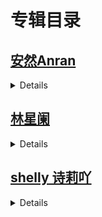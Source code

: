 # 专辑目录
## [安然Anran](https://github.com/whaogx/Image/tree/main/%E5%AE%89%E7%84%B6Anran)
<details>

>- **<h3>[NO.10668](安然Anran/No.10668.md)</h3>**
>- **<h3>[NO.10641](安然Anran/No.10641.md)</h3>**
>- **<h3>[NO.10623](安然Anran/No.10623.md)</h3>**
>- **<h3>[NO.10599](安然Anran/No.10599.md)</h3>**
>- **<h3>[NO.10571](安然Anran/No.10571.md)</h3>**
>- **<h3>[NO.10524](安然Anran/No.10524.md)</h3>**
>- **<h3>[NO.10492](安然Anran/No.10492.md)</h3>**
>- **<h3>[NO.10390](安然Anran/No.10390.md)</h3>**
>- **<h3>[NO.10333](安然Anran/No.10333.md)</h3>**
>- **<h3>[NO.10272](安然Anran/No.10272.md)</h3>**
>- **<h3>[NO.10214](安然Anran/No.10214.md)</h3>**
>- **<h3>[NO.10183](安然Anran/No.10183.md)</h3>**
>- **<h3>[NO.9842](安然Anran/No.9842.md)</h3>**
>- **<h3>[NO.9821](安然Anran/No.9821.md)</h3>**
>- **<h3>[NO.9794](安然Anran/No.9794.md)</h3>**
>- **<h3>[NO.9757](安然Anran/No.9757.md)</h3>**
>- **<h3>[NO.9577](安然Anran/No.9577.md)</h3>**
>- **<h3>[NO.9506](https://github.com/whaogx/Image/blob/main/%E5%AE%89%E7%84%B6Anran/No.9506.md)</h3>**
>- **<h3>[NO.9399](https://github.com/whaogx/Image/blob/main/%E5%AE%89%E7%84%B6Anran/No.9399.md)</h3>**
>- **<h3>[NO.9362](https://github.com/whaogx/Image/blob/main/%E5%AE%89%E7%84%B6Anran/No.9362.md)</h3>**
>- **<h3>[NO.9256](https://github.com/whaogx/Image/blob/main/%E5%AE%89%E7%84%B6Anran/No.9256.md)</h3>**
>- **<h3>[NO.9223](https://github.com/whaogx/Image/blob/main/%E5%AE%89%E7%84%B6Anran/No.9223.md)</h3>**
>- **<h3>[NO.9138](https://github.com/whaogx/Image/blob/main/%E5%AE%89%E7%84%B6Anran/No.9138.md)</h3>**
>- **<h3>[NO.9041](https://github.com/whaogx/Image/blob/main/%E5%AE%89%E7%84%B6Anran/No.9041.md)</h3>**
>- **<h3>[NO.9009](https://github.com/whaogx/Image/blob/main/%E5%AE%89%E7%84%B6Anran/No.9009.md)</h3>**
>- **<h3>[NO.8829](https://github.com/whaogx/Image/blob/main/%E5%AE%89%E7%84%B6Anran/No.8829.md)</h3>**
>- **<h3>[NO.8649](https://github.com/whaogx/Image/blob/main/%E5%AE%89%E7%84%B6Anran/No.8649.md)</h3>**
>- **<h3>[NO.8612](https://github.com/whaogx/Image/blob/main/%E5%AE%89%E7%84%B6Anran/No.8612.md)</h3>**
>- **<h3>[NO.8577](https://github.com/whaogx/Image/blob/main/%E5%AE%89%E7%84%B6Anran/No.8577.md)</h3>**
>- **<h3>[NO.8362](https://github.com/whaogx/Image/blob/main/%E5%AE%89%E7%84%B6Anran/No.8362.md)</h3>**
>- **<h3>[NO.8332](https://github.com/whaogx/Image/blob/main/%E5%AE%89%E7%84%B6Anran/No.8332.md)</h3>**
>- **<h3>[NO.8217](https://github.com/whaogx/Image/blob/main/%E5%AE%89%E7%84%B6Anran/No.8217.md)</h3>**
>- **<h3>[NO.8179](https://github.com/whaogx/Image/blob/main/%E5%AE%89%E7%84%B6Anran/No.8179.md)</h3>**
>- **<h3>[NO.8145](https://github.com/whaogx/Image/blob/main/%E5%AE%89%E7%84%B6Anran/No.8145.md)</h3>**
>- **<h3>[NO.8072](https://github.com/whaogx/Image/blob/main/%E5%AE%89%E7%84%B6Anran/No.8072.md)</h3>**
>- **<h3>[NO.7831](https://github.com/whaogx/Image/blob/main/%E5%AE%89%E7%84%B6Anran/No.7831.md)</h3>**
>- **<h3>[NO.7798](https://github.com/whaogx/Image/blob/main/%E5%AE%89%E7%84%B6Anran/No.7798.md)</h3>**
>- **<h3>[NO.7765](https://github.com/whaogx/Image/blob/main/%E5%AE%89%E7%84%B6Anran/No.7765.md)</h3>**
>- **<h3>[NO.7589](https://github.com/whaogx/Image/blob/main/%E5%AE%89%E7%84%B6Anran/No.7589.md)</h3>**
>- **<h3>[NO.7487](https://github.com/whaogx/Image/blob/main/%E5%AE%89%E7%84%B6Anran/No.7487.md)</h3>**
>- **<h3>[NO.7303](https://github.com/whaogx/Image/blob/main/%E5%AE%89%E7%84%B6Anran/No.7303.md)</h3>**
>- **<h3>[NO.7201](https://github.com/whaogx/Image/blob/main/%E5%AE%89%E7%84%B6Anran/No.7201.md)</h3>**
>- **<h3>[NO.7096](https://github.com/whaogx/Image/blob/main/%E5%AE%89%E7%84%B6Anran/No.7096.md)</h3>**
>- **<h3>[NO.6524](安然Anran/No.6524.md)</h3>**
>- **<h3>[NO.5789](安然Anran/No.5789.md)</h3>**
>- **<h3>[NO.5410](安然Anran/No.5410.md)</h3>**
>- **<h3>[NO.5198](安然Anran/No.5198.md)</h3>**
>- **<h3>[NO.5052](安然Anran/No.5052.md)</h3>** 
>- **<h3>[NO.4854](安然Anran/No.4854.md)</h3>**
>- **<h3>[NO.4791](安然Anran/No.4791.md)</h3>**
>- **<h3>[NO.4720](安然Anran/No.4720.md)</h3>**
</details>


## [林星阑](https://github.com/whaogx/Image/tree/main/%E6%9E%97%E6%98%9F%E9%98%91)
<details>
  
>- **<h3>[NO.9528](https://github.com/whaogx/Image/blob/main/%E6%9E%97%E6%98%9F%E9%98%91/No.9528.md)</h3>**
>- **<h3>[NO.9299](https://github.com/whaogx/Image/blob/main/%E6%9E%97%E6%98%9F%E9%98%91/No.9299.md)</h3>**
>- **<h3>[NO.9109](https://github.com/whaogx/Image/blob/main/%E6%9E%97%E6%98%9F%E9%98%91/No.9109.md)</h3>**
>- **<h3>[NO.8682](https://github.com/whaogx/Image/blob/main/%E6%9E%97%E6%98%9F%E9%98%91/No.8682.md)</h3>**
>- **<h3>[NO.8307](https://github.com/whaogx/Image/blob/main/%E6%9E%97%E6%98%9F%E9%98%91/No.8307.md)</h3>**
>- **<h3>[NO.8231](https://github.com/whaogx/Image/blob/main/%E6%9E%97%E6%98%9F%E9%98%91/No.8231.md)</h3>**
>- **<h3>[NO.8045](https://github.com/whaogx/Image/blob/main/%E6%9E%97%E6%98%9F%E9%98%91/No.8045.md)</h3>**
>- **<h3>[NO.7852](https://github.com/whaogx/Image/blob/main/%E6%9E%97%E6%98%9F%E9%98%91/No.7852.md)</h3>**
>- **<h3>[NO.7745](https://github.com/whaogx/Image/blob/main/%E6%9E%97%E6%98%9F%E9%98%91/No.7745.md)</h3>**
>- **<h3>[NO.7605](https://github.com/whaogx/Image/blob/main/%E6%9E%97%E6%98%9F%E9%98%91/No.7605.md)</h3>**
>- **<h3>[NO.7297](https://github.com/whaogx/Image/blob/main/%E6%9E%97%E6%98%9F%E9%98%91/No.7297.md)</h3>**
>- **<h3>[NO.7147](https://github.com/whaogx/Image/blob/main/%E6%9E%97%E6%98%9F%E9%98%91/No.7147.md)</h3>**
>- **<h3>[NO.6762](https://github.com/whaogx/Image/blob/main/%E6%9E%97%E6%98%9F%E9%98%91/No.6762.md)</h3>**
>- **<h3>[NO.6600](https://github.com/whaogx/Image/blob/main/%E6%9E%97%E6%98%9F%E9%98%91/No.6600.md)</h3>**
>- **<h3>[NO.6346](https://github.com/whaogx/Image/blob/main/%E6%9E%97%E6%98%9F%E9%98%91/No.6346.md)</h3>**
>- **<h3>[NO.6208](https://github.com/whaogx/Image/blob/main/%E6%9E%97%E6%98%9F%E9%98%91/No.6208.md)</h3>**
</details>


## [shelly 诗莉吖](https://github.com/whaogx/Image/tree/main/shelly%20%E8%AF%97%E8%8E%89%E5%90%96)
<details>

>- **<h3>[NO.10368](诗莉吖shelly/No.10368.md)</h3>**
>- **<h3>[NO.10339](诗莉吖shelly/No.10339.md)</h3>**
>- **<h3>[NO.10316](诗莉吖shelly/No.10316.md)</h3>**
>- **<h3>[NO.10264](诗莉吖shelly/No.10264.md)</h3>**
>- **<h3>[NO.10234](诗莉吖shelly/No.10234.md)</h3>**
</details>
